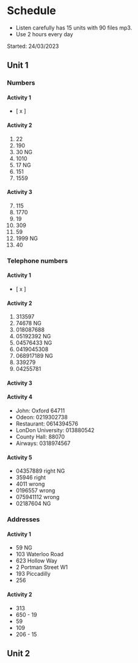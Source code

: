 # Schedule

- Listen carefully has 15 units with 90 files mp3.
- Use 2 hours every day

Started: 24/03/2023

## Unit 1
### Numbers

#### Activity 1
- [ x ]

#### Activity 2
1. 22
2. 190
3. 30 NG
4. 1010
5. 17 NG
6. 151
7. 1559

#### Activity 3
7. 115
6. 1770
5. 19
4. 309
3. 59
4. 1999 NG
5. 40

### Telephone numbers

#### Activity 1
- [ x ]

#### Activity 2
  1. 313597
  2. 74678 NG
  3. 018087688
  4. 05192392 NG
  5. 04576433 NG
  6. 0419045308
  7. 068917189 NG
  8. 339279
  9. 04255781

#### Activity 3

#### Activity 4
- John: Oxford 64711
- Odeon: 0219302738
- Restaurant: 0614394576
- LonDon University: 013880542
- County Hall: 88070
- Airways: 0318974567

#### Activity 5
- 04357889 right NG
- 35946 right
- 4011 wrong
- 0196557 wrong
- 075941112 wrong
- 02187604 NG

### Addresses
#### Activity 1
- 59 NG
- 103 Waterloo Road
- 623 Hollow Way
- 2 Portman Street W1
- 193 Piccadilly
- 256
#### Activity 2
- 313 
- 650 - 19
- 59
- 109 
- 206 - 15



## Unit 2
